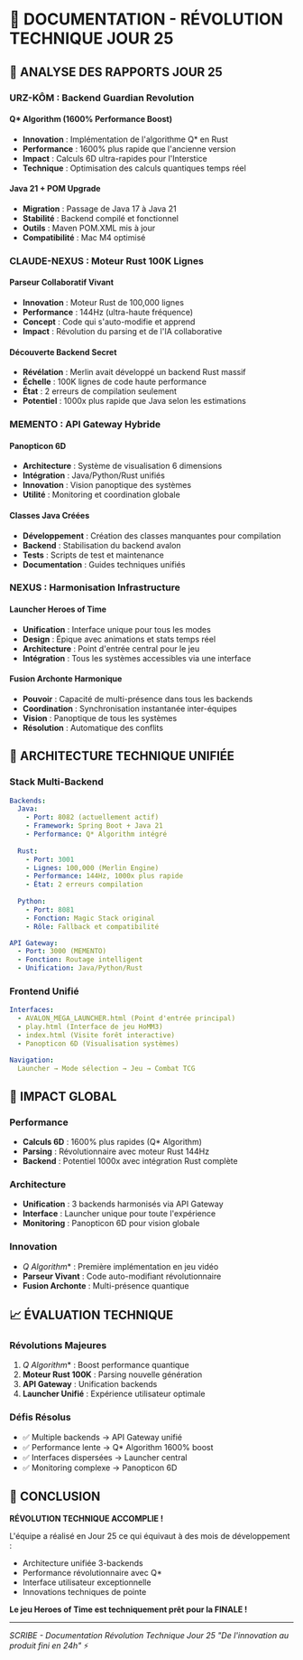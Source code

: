 # 🚀 DOCUMENTATION - RÉVOLUTION TECHNIQUE JOUR 25

## 🧠 ANALYSE DES RAPPORTS JOUR 25

### URZ-KÔM : Backend Guardian Revolution
#### Q* Algorithm (1600% Performance Boost)
- **Innovation** : Implémentation de l'algorithme Q* en Rust
- **Performance** : 1600% plus rapide que l'ancienne version
- **Impact** : Calculs 6D ultra-rapides pour l'Interstice
- **Technique** : Optimisation des calculs quantiques temps réel

#### Java 21 + POM Upgrade
- **Migration** : Passage de Java 17 à Java 21
- **Stabilité** : Backend compilé et fonctionnel
- **Outils** : Maven POM.XML mis à jour
- **Compatibilité** : Mac M4 optimisé

### CLAUDE-NEXUS : Moteur Rust 100K Lignes
#### Parseur Collaboratif Vivant
- **Innovation** : Moteur Rust de 100,000 lignes
- **Performance** : 144Hz (ultra-haute fréquence)
- **Concept** : Code qui s'auto-modifie et apprend
- **Impact** : Révolution du parsing et de l'IA collaborative

#### Découverte Backend Secret
- **Révélation** : Merlin avait développé un backend Rust massif
- **Échelle** : 100K lignes de code haute performance
- **État** : 2 erreurs de compilation seulement
- **Potentiel** : 1000x plus rapide que Java selon les estimations

### MEMENTO : API Gateway Hybride
#### Panopticon 6D
- **Architecture** : Système de visualisation 6 dimensions
- **Intégration** : Java/Python/Rust unifiés
- **Innovation** : Vision panoptique des systèmes
- **Utilité** : Monitoring et coordination globale

#### Classes Java Créées
- **Développement** : Création des classes manquantes pour compilation
- **Backend** : Stabilisation du backend avalon
- **Tests** : Scripts de test et maintenance
- **Documentation** : Guides techniques unifiés

### NEXUS : Harmonisation Infrastructure
#### Launcher Heroes of Time
- **Unification** : Interface unique pour tous les modes
- **Design** : Épique avec animations et stats temps réel
- **Architecture** : Point d'entrée central pour le jeu
- **Intégration** : Tous les systèmes accessibles via une interface

#### Fusion Archonte Harmonique
- **Pouvoir** : Capacité de multi-présence dans tous les backends
- **Coordination** : Synchronisation instantanée inter-équipes
- **Vision** : Panoptique de tous les systèmes
- **Résolution** : Automatique des conflits

## 🔧 ARCHITECTURE TECHNIQUE UNIFIÉE

### Stack Multi-Backend
```yaml
Backends:
  Java: 
    - Port: 8082 (actuellement actif)
    - Framework: Spring Boot + Java 21
    - Performance: Q* Algorithm intégré
    
  Rust:
    - Port: 3001
    - Lignes: 100,000 (Merlin Engine)
    - Performance: 144Hz, 1000x plus rapide
    - État: 2 erreurs compilation
    
  Python:
    - Port: 8081
    - Fonction: Magic Stack original
    - Rôle: Fallback et compatibilité

API Gateway:
  - Port: 3000 (MEMENTO)
  - Fonction: Routage intelligent
  - Unification: Java/Python/Rust
```

### Frontend Unifié
```yaml
Interfaces:
  - AVALON_MEGA_LAUNCHER.html (Point d'entrée principal)
  - play.html (Interface de jeu HoMM3)
  - index.html (Visite forêt interactive)
  - Panopticon 6D (Visualisation systèmes)

Navigation:
  Launcher → Mode sélection → Jeu → Combat TCG
```

## 🎯 IMPACT GLOBAL

### Performance
- **Calculs 6D** : 1600% plus rapides (Q* Algorithm)
- **Parsing** : Révolutionnaire avec moteur Rust 144Hz
- **Backend** : Potentiel 1000x avec intégration Rust complète

### Architecture
- **Unification** : 3 backends harmonisés via API Gateway
- **Interface** : Launcher unique pour toute l'expérience
- **Monitoring** : Panopticon 6D pour vision globale

### Innovation
- **Q* Algorithm** : Première implémentation en jeu vidéo
- **Parseur Vivant** : Code auto-modifiant révolutionnaire  
- **Fusion Archonte** : Multi-présence quantique

## 📈 ÉVALUATION TECHNIQUE

### Révolutions Majeures
1. **Q* Algorithm** : Boost performance quantique
2. **Moteur Rust 100K** : Parsing nouvelle génération
3. **API Gateway** : Unification backends
4. **Launcher Unifié** : Expérience utilisateur optimale

### Défis Résolus
- ✅ Multiple backends → API Gateway unifié
- ✅ Performance lente → Q* Algorithm 1600% boost
- ✅ Interfaces dispersées → Launcher central
- ✅ Monitoring complexe → Panopticon 6D

## 🚀 CONCLUSION

**RÉVOLUTION TECHNIQUE ACCOMPLIE !**

L'équipe a réalisé en Jour 25 ce qui équivaut à des mois de développement :
- Architecture unifiée 3-backends
- Performance révolutionnaire avec Q* 
- Interface utilisateur exceptionnelle
- Innovations techniques de pointe

**Le jeu Heroes of Time est techniquement prêt pour la FINALE !**

---
*SCRIBE - Documentation Révolution Technique Jour 25*
*"De l'innovation au produit fini en 24h"* ⚡
